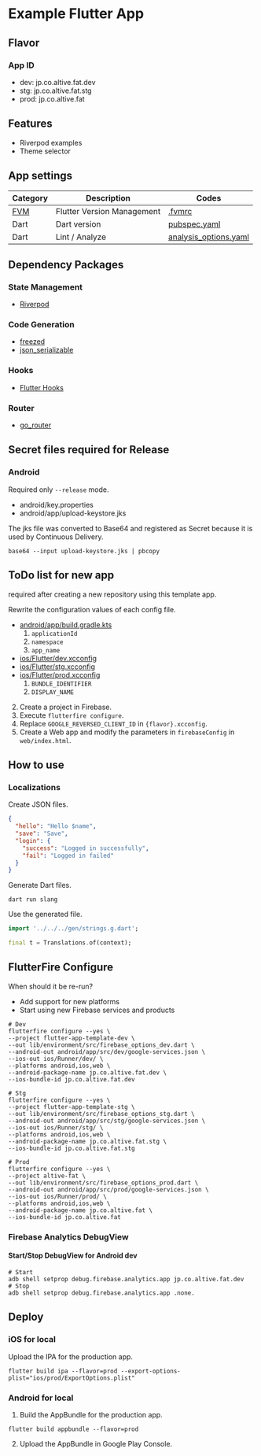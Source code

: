 # Example Flutter App

## Flavor

### App ID

- dev: jp.co.altive.fat.dev
- stg: jp.co.altive.fat.stg
- prod: jp.co.altive.fat

## Features

- Riverpod examples
- Theme selector

## App settings
| Category                                 | Description                | Codes                                            |
| ---------------------------------------- | -------------------------- | ------------------------------------------------ |
| [FVM](https://github.com/leoafarias/fvm) | Flutter Version Management | [.fvmrc](../../.fvmrc)                           |
| Dart                                     | Dart version               | [pubspec.yaml](./pubspec.yaml)                   |
| Dart                                     | Lint / Analyze             | [analysis_options.yaml](./analysis_options.yaml) |

## Dependency Packages

### State Management
- [Riverpod](https://riverpod.dev/)

### Code Generation
- [freezed](https://pub.dev/packages/freezed)
- [json_serializable](https://pub.dev/packages/json_serializable)

### Hooks
- [Flutter Hooks](https://pub.dev/packages/flutter_hooks)

### Router
- [go_router](https://pub.dev/packages/go_router)

## Secret files required for Release

### Android

Required only `--release` mode.

- android/key.properties
- android/app/upload-keystore.jks

The jks file was converted to Base64 and registered as Secret because it is used by Continuous Delivery.

```
base64 --input upload-keystore.jks | pbcopy
```

## ToDo list for new app

required after creating a new repository using this template app.

Rewrite the configuration values of each config file.

- [android/app/build.gradle.kts](./android/app/build.gradle.kts)
  1. `applicationId`
  1. `namespace`
  2. `app_name`
- [ios/Flutter/dev.xcconfig](./ios/Flutter/dev.xcconfig)
- [ios/Flutter/stg.xcconfig](./ios/Flutter/stg.xcconfig)
- [ios/Flutter/prod.xcconfig](./ios/Flutter/prod.xcconfig)
  1. `BUNDLE_IDENTIFIER`
  1. `DISPLAY_NAME`

2. Create a project in Firebase.
3. Execute `flutterfire configure`.
4. Replace `GOOGLE_REVERSED_CLIENT_ID` in `{flavor}.xcconfig`.
5. Create a Web app and modify the parameters in `firebaseConfig` in `web/index.html`.

## How to use

### Localizations

Create JSON files.

```json
{
  "hello": "Hello $name",
  "save": "Save",
  "login": {
    "success": "Logged in successfully",
    "fail": "Logged in failed"
  }
}
```
Generate Dart files.

```shell
dart run slang
```

Use the generated file.

```dart
import '../../../gen/strings.g.dart';

final t = Translations.of(context);
```

## FlutterFire Configure

When should it be re-run?
- Add support for new platforms
- Start using new Firebase services and products

```shell
# Dev
flutterfire configure --yes \
--project flutter-app-template-dev \
--out lib/environment/src/firebase_options_dev.dart \
--android-out android/app/src/dev/google-services.json \
--ios-out ios/Runner/dev/ \
--platforms android,ios,web \
--android-package-name jp.co.altive.fat.dev \
--ios-bundle-id jp.co.altive.fat.dev

# Stg
flutterfire configure --yes \
--project flutter-app-template-stg \
--out lib/environment/src/firebase_options_stg.dart \
--android-out android/app/src/stg/google-services.json \
--ios-out ios/Runner/stg/ \
--platforms android,ios,web \
--android-package-name jp.co.altive.fat.stg \
--ios-bundle-id jp.co.altive.fat.stg

# Prod
flutterfire configure --yes \
--project altive-fat \
--out lib/environment/src/firebase_options_prod.dart \
--android-out android/app/src/prod/google-services.json \
--ios-out ios/Runner/prod/ \
--platforms android,ios,web \
--android-package-name jp.co.altive.fat \
--ios-bundle-id jp.co.altive.fat
```

### Firebase Analytics DebugView

#### Start/Stop DebugView for Android dev

```shell
# Start
adb shell setprop debug.firebase.analytics.app jp.co.altive.fat.dev
# Stop
adb shell setprop debug.firebase.analytics.app .none.
```

## Deploy

### iOS for local

Upload the IPA for the production app.

```shell
flutter build ipa --flavor=prod --export-options-plist="ios/prod/ExportOptions.plist"
```

### Android for local

1. Build the AppBundle for the production app.

```shell
flutter build appbundle --flavor=prod
```

2. Upload the AppBundle in Google Play Console.
